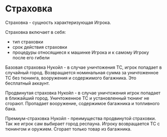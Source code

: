 ﻿
# Страховка #

Страховка - сущность характеризующая Игрока.

Страховка включает в себя:
- тип страховки
- срок действия страховки
- процедуры относящиеся к машинке Игрока и к самому Игроку после его гибели


Базовая страховка Нукойл -  в случае уничтожения ТС, игрок попадает в случайный город.
Возвращается номинальная сумма за уничтоженное ТС без тюнинга, вооружения и содержимого
багажника. Это бесплатный аккаунт.

Продвинутая страховка Нукойл - в случае уничтожения игрок попадает в ближайший город.
Уничтоженное ТС и установленный тюнинг не сгорают. Пропадает вооружение, содержимое
багажника и топливного бака.

Премиум-страховка Нукойл - преимущества продвинутой страховки. Так же игрок сам выбирает
город респауна. Игроку возвращается ТС с тюнингом и оружием. Сгорает только товар из
багажника.
